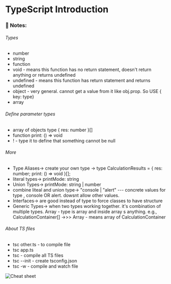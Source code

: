 # TypeScript Introduction

### :page_facing_up: Notes:

###### Types
- number
- string
- function
- void - means this function has no return statement, doesn't return anything or returns undefined
- undefined - means this function has return statement and returns undefined
- object - very general. cannot get a value from it like obj.prop. So USE { key: type}
- array

###### Define parameter types
- array of objects type { res: number }[]
- function print: () => void
- ! - type it to define that something cannot be null

###### More
- Type Aliases->   create your own type ->   type CalculationResults = { res: number; print: () => void }[];
- literal types->  printMode: string
- Union Types->   printMode: string | number
- combine liteal and union type->  "console | "alert"  --- concrete values for type , console OR alert. dowsnt allow other values.
- Interfaces-> are good instead of type to force classes to have structure
- Generic Types-> when two types working together. it's combination of multiple types. Array<any>  - type is array and inside array s anything.  e.g., CalculationContainer[] ->>> Array<CalculationContainer>  - means array of CalculationContainer

###### About TS files
- tsc other.ts - to compile file
- tsc app.ts
- tsc - compile all TS files
- tsc --init - create tsconfig.json
- tsc -w - compile and watch file

![Cheat sheet](https://www.freecodecamp.org/news/content/images/2022/01/TypeScript-Cheat-Sheet--DARK-.png)
